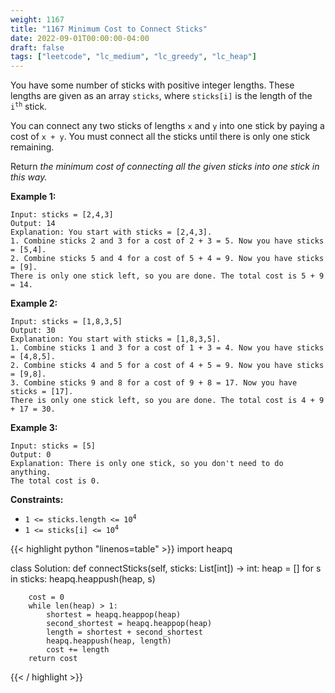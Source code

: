 ```yaml
---
weight: 1167
title: "1167 Minimum Cost to Connect Sticks"
date: 2022-09-01T00:00:00-04:00
draft: false
tags: ["leetcode", "lc_medium", "lc_greedy", "lc_heap"]
---
```


You have some number of sticks with positive integer lengths. These lengths are given as an array `sticks`, where `sticks[i]` is the length of the <code>i<sup>th</sup></code> stick.

You can connect any two sticks of lengths `x` and `y` into one stick by paying a cost of `x + y`. You must connect all the sticks until there is only one stick remaining.

Return _the minimum cost of connecting all the given sticks into one stick in this way._

**Example 1:**
```
Input: sticks = [2,4,3]
Output: 14
Explanation: You start with sticks = [2,4,3].
1. Combine sticks 2 and 3 for a cost of 2 + 3 = 5. Now you have sticks = [5,4].
2. Combine sticks 5 and 4 for a cost of 5 + 4 = 9. Now you have sticks = [9].
There is only one stick left, so you are done. The total cost is 5 + 9 = 14.
```
**Example 2:**
```
Input: sticks = [1,8,3,5]
Output: 30
Explanation: You start with sticks = [1,8,3,5].
1. Combine sticks 1 and 3 for a cost of 1 + 3 = 4. Now you have sticks = [4,8,5].
2. Combine sticks 4 and 5 for a cost of 4 + 5 = 9. Now you have sticks = [9,8].
3. Combine sticks 9 and 8 for a cost of 9 + 8 = 17. Now you have sticks = [17].
There is only one stick left, so you are done. The total cost is 4 + 9 + 17 = 30.
```
**Example 3:**
```
Input: sticks = [5]
Output: 0
Explanation: There is only one stick, so you don't need to do anything.
The total cost is 0.
```

**Constraints:**
- <code>1 <= sticks.length <= 10<sup>4</sup></code>
- <code>1 <= sticks[i] <= 10<sup>4</sup></code>

<div class="tabs"></div>
<div class="tab-content">
<div id="python" class="lang">
{{< highlight python "linenos=table" >}}
import heapq

class Solution:
    def connectSticks(self, sticks: List[int]) -> int:
        heap = []
        for s in sticks:
            heapq.heappush(heap, s)
        
        cost = 0
        while len(heap) > 1:
            shortest = heapq.heappop(heap)
            second_shortest = heapq.heappop(heap)
            length = shortest + second_shortest
            heapq.heappush(heap, length)
            cost += length
        return cost
{{< / highlight >}}
</div>
</div>
